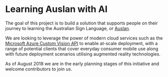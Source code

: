 # Learning Auslan with AI

The goal of this project is to build a solution that supports people on their journey to learning the Australian Sign Language, or [Auslan](http://www.auslan.org.au/).

We are looking to leverage the power of modern cloud services such as the [Microsoft Azure Custom Vision API](https://customvision.ai/) to enable at-scale deployment, with a range of potential clients that cover everyday consumer mobile use along with future deployment scenarios utilising augmented reality technologies.

As of August 2018 we are in the early planning stages of this initiative and welcome contributors to join us.
